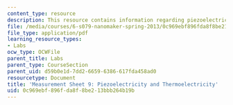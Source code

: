 ```yaml
---
content_type: resource
description: This resource contains information regarding piezoelectricity and thermoelectricity.
file: /media/courses/6-s079-nanomaker-spring-2013/0c969ebf896fda8f8be213bbb264b19b_MIT6_S079S13_lab09.pdf
file_type: application/pdf
learning_resource_types:
- Labs
ocw_type: OCWFile
parent_title: Labs
parent_type: CourseSection
parent_uid: d59b0e1d-7dd2-6659-6386-617fda458ad0
resourcetype: Document
title: 'Measurement Sheet 9: Piezoelectricity and Thermoelectricity'
uid: 0c969ebf-896f-da8f-8be2-13bbb264b19b
---
```

